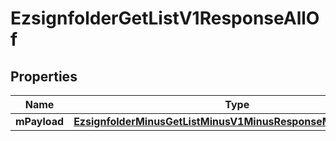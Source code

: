 
# EzsignfolderGetListV1ResponseAllOf

## Properties
Name | Type | Description | Notes
------------ | ------------- | ------------- | -------------
**mPayload** | [**EzsignfolderMinusGetListMinusV1MinusResponseMinusMPayload**](EzsignfolderMinusGetListMinusV1MinusResponseMinusMPayload.md) |  | 



